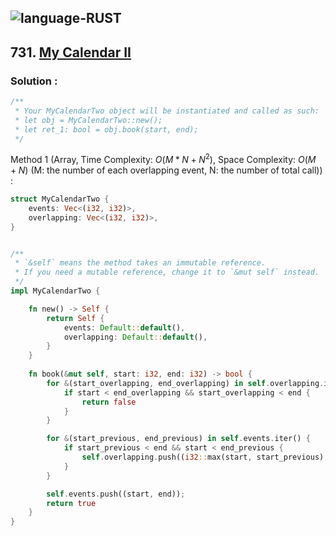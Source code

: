 ![language-RUST](https://img.shields.io/badge/RUST-8d4004?style=for-the-badge&logo=RUST)
---

## 731. [My Calendar II](https://leetcode.com/problems/my-calendar-ii)

### Solution :

```rust
/**
 * Your MyCalendarTwo object will be instantiated and called as such:
 * let obj = MyCalendarTwo::new();
 * let ret_1: bool = obj.book(start, end);
 */
```

Method 1 (Array, Time Complexity: $O(M*N+N^2)$, Space Complexity: $O(M+N)$ (M: the number of each overlapping event, N: the number of total call)) :
```rust
struct MyCalendarTwo {
    events: Vec<(i32, i32)>,
    overlapping: Vec<(i32, i32)>,
}


/** 
 * `&self` means the method takes an immutable reference.
 * If you need a mutable reference, change it to `&mut self` instead.
 */
impl MyCalendarTwo {

    fn new() -> Self {
        return Self {
            events: Default::default(),
            overlapping: Default::default(),
        }
    }
    
    fn book(&mut self, start: i32, end: i32) -> bool {
        for &(start_overlapping, end_overlapping) in self.overlapping.iter() {
            if start < end_overlapping && start_overlapping < end {
                return false
            }
        }

        for &(start_previous, end_previous) in self.events.iter() {
            if start_previous < end && start < end_previous {
                self.overlapping.push((i32::max(start, start_previous), i32::min(end, end_previous)));
            }
        }

        self.events.push((start, end));
        return true
    }
}
```
